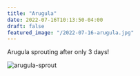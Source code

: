 ```yaml
---
title: "Arugula"
date: 2022-07-16T10:13:50-04:00
draft: false
featured_image: "/2022-07-16-arugula.jpg"
---
```


Arugula sprouting after only 3 days!

![arugula-sprout](/2022-07-16-arugula.jpg)
